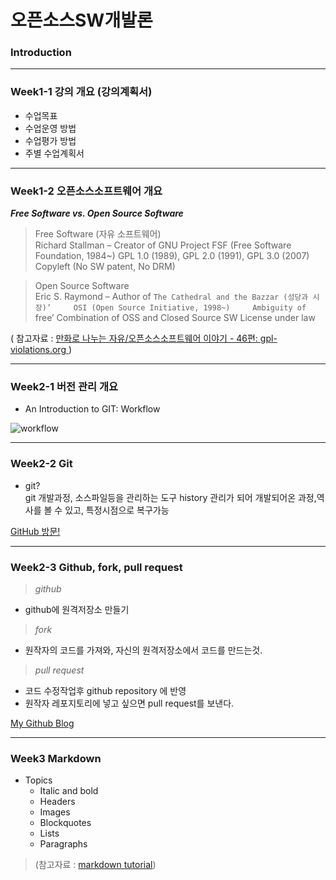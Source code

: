 # **오픈소스SW개발론**

### Introduction

-------------
### **Week1-1 강의 개요** (강의계획서)
* 수업목표  
* 수업운영 방법
* 수업평가 방법
* 주별 수업계획서

-------------
### **Week1-2 오픈소스소프트웨어 개요**
_**Free Software vs. Open Source Software**_   

>Free Software (자유 소프트웨어)  
Richard Stallman – Creator of GNU Project
FSF (Free Software Foundation, 1984~)
GPL 1.0 (1989), GPL 2.0 (1991), GPL 3.0 (2007)
Copyleft  (No SW patent, No DRM)

>Open Source Software  
Eric S. Raymond – Author of `The Cathedral and the Bazzar (성당과 시장)’    
OSI (Open Source Initiative, 1998~)    
Ambiguity of `free’
Combination of OSS and Closed Source SW
License under law


( 참고자료 : [만화로 나누는 자유/오픈소스소프트웨어 이야기 - 46편: gpl-violations.org
](https://joone.net/))

-------------
### **Week2-1 버전 관리 개요**
* An Introduction to GIT: Workflow

![workflow](workflow.png)

-------------
### **Week2-2 Git**

* git?  
git 개발과정, 소스파일등을 관리하는 도구  history 관리가 되어 개발되어온 과정,역사를 볼 수 있고, 특정시점으로 복구가능


[GitHub 방문!](www.github.com)

-------------
### **Week2-3 Github, fork, pull request**
> _github_  
 * github에 원격저장소 만들기
 > _fork_
 * 원작자의 코드를 가져와, 자신의 원격저장소에서 코드를 만드는것.
>_pull request_  
 * 코드 수정작업후 github repository 에 반영
 * 원작자 레포지토리에 넣고 싶으면 pull request를 보낸다.


[My Github Blog](https://github.com/demianmian)

-------------
### **Week3     Markdown**
 

* Topics
  * Italic and bold 
  * Headers
  * Images
  * Blockquotes
  * Lists
  * Paragraphs

 >(참고자료 :  [markdown tutorial](https://www.markdowntutorial.com/))
 
